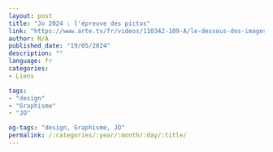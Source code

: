 ```yaml
---
layout: post
title: "Jo 2024 : l'épreuve des pictos"
link: "https://www.arte.tv/fr/videos/110342-109-A/le-dessous-des-images"
author: N/A
published_date: "19/05/2024"
description: ""
language: fr
categories:
- Liens

tags:
- "design"
- "Graphisme"
- "JO"

og-tags: "design, Graphisme, JO"
permalink: /:categories/:year/:month/:day/:title/
---
```

